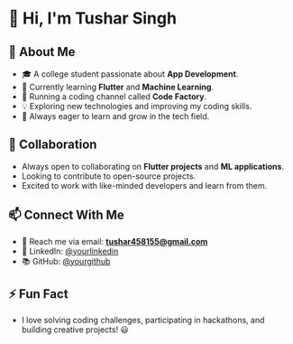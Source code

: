 # 👋 Hi, I'm Tushar Singh

## 🚀 About Me
- 🎓 A college student passionate about **App Development**.
- 🌱 Currently learning **Flutter** and **Machine Learning**.
- 🎥 Running a coding channel called **Code Factory**.
- 💡 Exploring new technologies and improving my coding skills.
- 📖 Always eager to learn and grow in the tech field.

## 💼 Collaboration
- Always open to collaborating on **Flutter projects** and **ML applications**.
- Looking to contribute to open-source projects.
- Excited to work with like-minded developers and learn from them.

## 📫 Connect With Me
- 💌 Reach me via email: **tushar458155@gmail.com**
- 💼 LinkedIn: [@yourlinkedin](linkedin.com/in/tushar-singh-link)
- 📚 GitHub: [@yourgithub](https://github.com/TUSHAR-SINGH-JI)

## ⚡ Fun Fact
- I love solving coding challenges, participating in hackathons, and building creative projects! 😃
